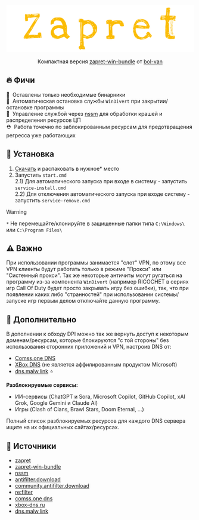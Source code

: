 <div align="center">
	<img src="assets/thumbnail.svg" alt="thumbnail"/>
	<p>Компактная версия <a href="https://github.com/bol-van/zapret-win-bundle">zapret-win-bundle</a> от <a href="https://github.com/bol-van">bol-van</a></p>
</div>

## 🔥 Фичи

🍃&nbsp; Оставлены только необходимые бинарники<br> 🧹&nbsp; Автоматическая
остановка службы `WinDivert` при закрытии/остановке программы<br> 💾&nbsp;
Управление службой через [nssm](https://nssm.cc/) для обработки крашей и
распределения ресурсов ЦП<br> ⛑️&nbsp; Работа точечно по заблокированным
ресурсам для предотвращения регресса уже работающих

## 🧩 Установка

1. [Скачать](https://github.com/Noktomezo/ZapretCompact/releases/latest/download/ZapretCompact.zip)
   и распаковать в нужное\* место
2. Запустить `start.cmd`<br> 2.1) Для автоматического запуска при входе в
   систему - запустить `service-install.cmd`<br> 2.2) Для отключения
   автоматического запуска при входе систему - запустить `service-remove.cmd`

> [!WARNING]  
> `*` Не перемещайте/клонируйте в защищенные папки типа `C:\Windows\` или `C:\Program Files\`

## ⚠️ Важно

При использовании программы занимается "слот" VPN, по этому все VPN клиенты
будут работать только в режиме "Прокси" или "Системный прокси". Так же некоторые
античиты могут ругаться на программу из-за компонента `WinDivert` (например
RICOCHET в сериях игр Call Of Duty будет просто закрывать игру без ошибки), так,
что при появлении каких либо "странностей" при использовании системы/запуске игр
первым делом отключайте данную программу.

## 🧐 Дополнительно

В дополнении к обходу DPI можно так же вернуть доступ к некоторым
доменам/ресурсам, которые блокируются "с той стороны" без использования
сторонних приложений и VPN, настроив DNS от:

- [Comss.one DNS](https://www.comss.ru/page.php?id=7315)
- [XBox DNS](https://xbox-dns.ru/) (не является аффилированным продуктом
  Microsoft)
- [dns.malw.link](https://info.dns.malw.link/) ⭐

**Разблокируемые сервисы:**

- ИИ-сервисы (ChatGPT и Sora, Microsoft Copilot, GitHub Copilot, xAI Grok, Google Gemini и Claude AI)
- Игры (Clash of Clans, Brawl Stars, Doom Eternal, ...)

Полный список разблокируемых ресурсов для каждого DNS сервера ищите на их
официальных сайтах/ресурсах.

## 👾 Источники

- [zapret](https://github.com/bol-van/zapret)
- [zapret-win-bundle](https://github.com/bol-van/zapret-win-bundle)
- [nssm](https://github.com/kirillkovalenko/nssm)
- [antifilter.download](https://antifilter.download)
- [community.antifilter.download](https://community.antifilter.download)
- [re:filter](https://github.com/1andrevich/Re-filter-lists)
- [comss.one dns](https://www.comss.ru/page.php?id=7315)
- [xbox-dns.ru](https://xbox-dns.ru)
- [dns.malw.link](https://info.dns.malw.link/)
